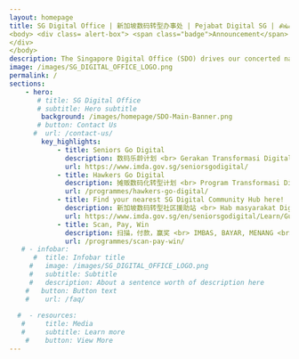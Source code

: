 ```yaml
---
layout: homepage
title: SG Digital Office | 新加坡数码转型办事处 | Pejabat Digital SG | சிங்கப்பூர் மின்னிலக்க அலுவலகம்
<body> <div class= alert-box"> <span class="badge">Announcement</span> testing
</div>
</body>
description: The Singapore Digital Office (SDO) drives our concerted nationwide movement to accelerate digital adoption in our community. To achieve this, SDO will work with like-minded members of the community, corporate entities and individuals to reach out to every citizen, worker and business, to equip them with the digital tools and skills to participate meaningfully in the evolving social and economic environment. Through this whole-of-nation movement, we will ensure every Singaporean has a place in our shared digital future.
image: /images/SG_DIGITAL_OFFICE_LOGO.png
permalink: /
sections:
    - hero:
       # title: SG Digital Office
       # subtitle: Hero subtitle
        background: /images/homepage/SDO-Main-Banner.png
       # button: Contact Us
      #  url: /contact-us/
        key_highlights:
            - title: Seniors Go Digital
              description: 数码乐龄计划 <br> Gerakan Transformasi Digital untuk Warga Emas <br> மூத்தோருக்கான மின்னிலக்கமயமாதல் இயக்கம்
              url: https://www.imda.gov.sg/seniorsgodigital/
            - title: Hawkers Go Digital
              description: 摊贩数码化转型计划 <br> Program Transformasi Digital untuk Penjaja <br> உணவங்காடிக் கடைக்காரர்களுக்கான மின்னிலக்கமயமாதல் திட்டம்
              url: /programmes/hawkers-go-digital/
            - title: Find your nearest SG Digital Community Hub here!
              description: 新加坡数码转型社区援助站 <br> Hab masyarakat Digital Singapura <br> சிங்கப்பூர் மின்னிலக்க சமூக நடுவங்கள்
              url: https://www.imda.gov.sg/en/seniorsgodigital/Learn/Guided-Learning/SG-Digital-Community-Hubs/
            - title: Scan, Pay, Win
              description: 扫描，付款，赢奖 <br> IMBAS, BAYAR, MENANG <br> வருடி, செலுத்தி, வெல்க
              url: /programmes/scan-pay-win/
   # - infobar:
      #  title: Infobar title
     #   image: /images/SG_DIGITAL_OFFICE_LOGO.png
     #   subtitle: Subtitle
     #   description: About a sentence worth of description here
    #   button: Button text
    #    url: /faq/
        
  #  - resources:
   #     title: Media
   #     subtitle: Learn more
    #    button: View More
---
```

